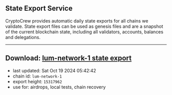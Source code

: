 ## State Export Service
CryptoCrew provides automatic daily state exports for all chains we validate. State export files can be used as genesis files and are a snapshot of the current blockchain state, including all validators, accounts, balances and delegations.

---
**Download: [lum-network-1 state export](https://dl-eu2.ccvalidators.com/SERVICE/lumnetwork/lum-network-1_export_15317962.json)**
---

- last updated: Sat Oct 19 2024 05:42:42
- chain id: `lum-network-1`
- export height: `15317962`
- use for: airdrops, local tests, chain recovery
